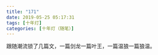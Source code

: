 ```yaml
---
title: "171"
date: 2019-05-25 05:17:31
tags: [十年灯]
categories: [十年灯（随笔）]
---
```


<p dir="ltr"  >跟随潮流锁了几篇文，一篇剑龙一篇叶王，一篇温狼一篇狼温。</p> 
<br />